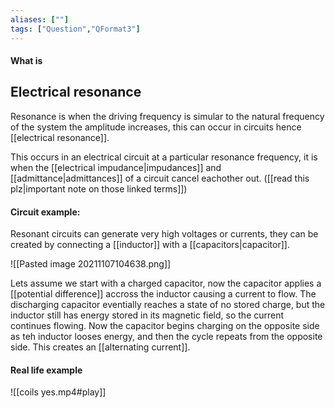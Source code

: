 ```yaml
---
aliases: [""]
tags: ["Question","QFormat3"]
---
```


#### What is
## Electrical resonance
Resonance is when the driving frequency is simular to the natural frequency of the system the amplitude increases, this can occur in circuits hence [[electrical resonance]].

This occurs in an electrical circuit at a particular resonance frequency, it is when the [[electrical impudance|impudances]] and [[admittance|admittances]] of a circuit cancel eachother out. ([[read this plz|important note on those linked terms]])

#### Circuit example:
Resonant circuits can generate very high voltages or currents, they can be created by connecting a [[inductor]] with a [[capacitors|capacitor]].

![[Pasted image 20211107104638.png]]

Lets  assume we start with a charged capacitor, now the capacitor applies a [[potential difference]] accross the inductor causing a current to flow. The discharging capacitor eventially reaches a state of no stored charge, but the inductor still has energy stored in its magnetic field, so the current continues flowing. Now the capacitor begins charging on the opposite side as teh inductor looses energy, and then the cycle repeats from the opposite side. This creates an [[alternating current]].

#### Real life example
![[coils yes.mp4#play]]
